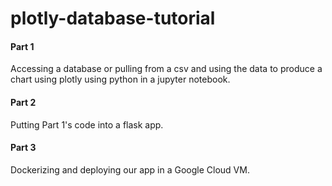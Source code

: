 # plotly-database-tutorial

#### Part 1
Accessing a database or pulling from a csv and using the data to produce a chart using plotly using python in a jupyter notebook.

#### Part 2
Putting Part 1's code into a flask app.

#### Part 3
Dockerizing and deploying our app in a Google Cloud VM.
